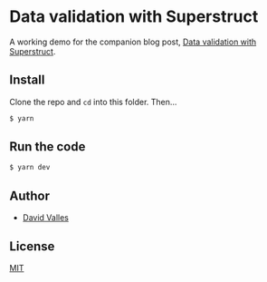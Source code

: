 # Data validation with Superstruct

A working demo for the companion blog post, [Data validation with
Superstruct](https://dtjv.io/data-validation-with-superstruct).

## Install

Clone the repo and `cd` into this folder. Then...

```bash
$ yarn
```

## Run the code

```bash
$ yarn dev
```

## Author

- [David Valles](https://dtjv.io)

## License

[MIT](LICENSE)
